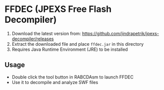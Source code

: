 # FFDEC (JPEXS Free Flash Decompiler)

1. Download the latest version from: https://github.com/jindrapetrik/jpexs-decompiler/releases
2. Extract the downloaded file and place `ffdec.jar` in this directory
3. Requires Java Runtime Environment (JRE) to be installed

## Usage
- Double click the tool button in RABCDAsm to launch FFDEC
- Use it to decompile and analyze SWF files
